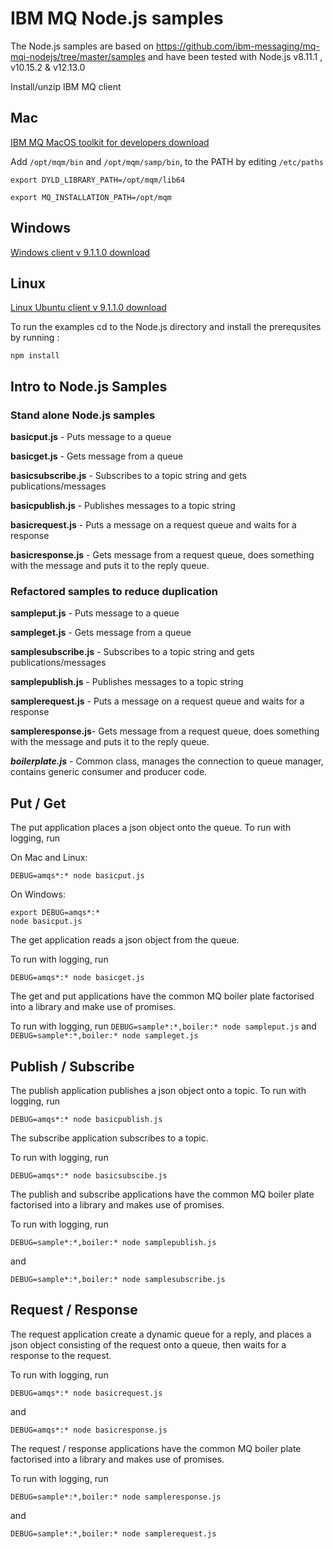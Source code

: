 # IBM MQ Node.js samples
The Node.js samples are based on https://github.com/ibm-messaging/mq-mqi-nodejs/tree/master/samples
and have been tested with Node.js v8.11.1 , v10.15.2 & v12.13.0

Install/unzip IBM MQ client

## Mac

[IBM MQ MacOS toolkit for developers download](https://public.dhe.ibm.com/ibmdl/export/pub/software/websphere/messaging/mqdev/mactoolkit/)

Add
`/opt/mqm/bin` and
`/opt/mqm/samp/bin`, to the PATH by editing `/etc/paths`

`export DYLD_LIBRARY_PATH=/opt/mqm/lib64`

`export MQ_INSTALLATION_PATH=/opt/mqm`

## Windows

[Windows client v 9.1.1.0 download](https://www-945.ibm.com/support/fixcentral/swg/selectFixes?parent=ibm~WebSphere&product=ibm/WebSphere/WebSphere+MQ&release=9.1.1&platform=Windows+64-bit,+x86&function=fixId&fixids=9.1.1.0-IBM-MQC-Win64+&useReleaseAsTarget=true&includeSupersedes=0)


## Linux

[Linux Ubuntu client v 9.1.1.0 download](https://www-945.ibm.com/support/fixcentral/swg/selectFixes?parent=ibm~WebSphere&product=ibm/WebSphere/WebSphere+MQ&release=9.1.1&platform=Linux+64-bit,x86_64&function=fixId&fixids=9.1.1.0-IBM-MQC-UbuntuLinuxX64+&useReleaseAsTarget=true&includeSupersedes=0)

To run the examples cd to the Node.js directory and install the
prerequsites by running :

`npm install`


## Intro to Node.js Samples

### Stand alone Node.js samples

**basicput.js** - Puts message to a queue

**basicget.js** - Gets message from a queue

**basicsubscribe.js** - Subscribes to a topic string and gets publications/messages

**basicpublish.js** - Publishes messages to a topic string

**basicrequest.js** - Puts a message on a request queue and waits for a response

**basicresponse.js** - Gets message from a request queue, does something with the message and puts it to the reply queue.


### Refactored samples to reduce duplication

**sampleput.js** - Puts message to a queue

**sampleget.js** - Gets message from a queue

**samplesubscribe.js** - Subscribes to a topic string and gets publications/messages

**samplepublish.js** - Publishes messages to a topic string

**samplerequest.js** - Puts a message on a request queue and waits for a response

**sampleresponse.js**- Gets message from a request queue, does something with the message and puts it to the reply queue.

***boilerplate.js*** - Common class, manages the connection to queue manager, contains generic consumer and producer code.


## Put / Get
The put application places a json object onto the queue.
To run with logging, run

On Mac and Linux:

`DEBUG=amqs*:* node basicput.js`

On Windows:
````
export DEBUG=amqs*:*
node basicput.js
````

The get application reads a json object from the queue.

To run with logging, run

`DEBUG=amqs*:* node basicget.js`

The get and put applications have the common MQ boiler plate
factorised into a library and make use of
promises.

To run with logging, run
`DEBUG=sample*:*,boiler:* node sampleput.js`
and
`DEBUG=sample*:*,boiler:* node sampleget.js`


## Publish / Subscribe
The publish application publishes a json object onto a topic.
To run with logging, run

`DEBUG=amqs*:* node basicpublish.js`

The subscribe application subscribes to a
topic.

To run with logging, run

`DEBUG=amqs*:* node basicsubscibe.js`

The publish and subscribe applications have the common MQ boiler plate
factorised into a library and makes use of
promises.

To run with logging, run

`DEBUG=sample*:*,boiler:* node samplepublish.js`

and

`DEBUG=sample*:*,boiler:* node samplesubscribe.js`


## Request / Response
The request application create a dynamic queue for a reply, and
places a json object consisting of the request onto a queue, then waits
for a response to the request.

To run with logging, run

`DEBUG=amqs*:* node basicrequest.js`

and

`DEBUG=amqs*:* node basicresponse.js`


The request / response applications have the common MQ boiler plate
factorised into a library and makes use of
promises.

To run with logging, run

`DEBUG=sample*:*,boiler:* node sampleresponse.js`

and

`DEBUG=sample*:*,boiler:* node samplerequest.js`

